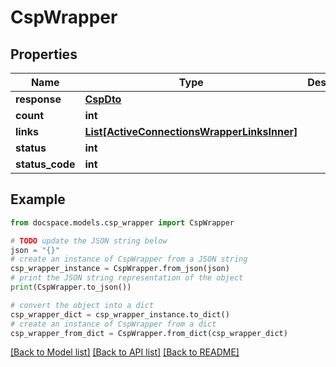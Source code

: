 # CspWrapper


## Properties

Name | Type | Description | Notes
------------ | ------------- | ------------- | -------------
**response** | [**CspDto**](CspDto.md) |  | [optional] 
**count** | **int** |  | [optional] 
**links** | [**List[ActiveConnectionsWrapperLinksInner]**](ActiveConnectionsWrapperLinksInner.md) |  | [optional] 
**status** | **int** |  | [optional] 
**status_code** | **int** |  | [optional] 

## Example

```python
from docspace.models.csp_wrapper import CspWrapper

# TODO update the JSON string below
json = "{}"
# create an instance of CspWrapper from a JSON string
csp_wrapper_instance = CspWrapper.from_json(json)
# print the JSON string representation of the object
print(CspWrapper.to_json())

# convert the object into a dict
csp_wrapper_dict = csp_wrapper_instance.to_dict()
# create an instance of CspWrapper from a dict
csp_wrapper_from_dict = CspWrapper.from_dict(csp_wrapper_dict)
```
[[Back to Model list]](../README.md#documentation-for-models) [[Back to API list]](../README.md#documentation-for-api-endpoints) [[Back to README]](../README.md)


